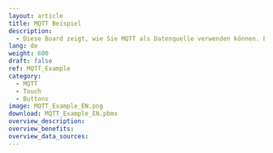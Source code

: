 ```yaml
---
layout: article
title: MQTT Beispiel
description: 
  - Diese Board zeigt, wie Sie MQTT als Datenquelle verwenden können. Es werden mehrere Bildschirme verwendet, um zu zeigen, wie verschiedene Peakboard-Boxen und Visualisierungen zusammenarbeiten können. Es ist möglich, auf einem Bildschirm die Wartung in Anspruch zu nehmen und auf die Meldungen auf einem weiteren Bildschirm zu reagieren.
lang: de
weight: 600
draft: false
ref: MQTT_Example
category:
  - MQTT
  - Touch
  - Buttons
image: MQTT_Example_EN.png
download: MQTT_Example_EN.pbmx
overview_description:
overview_benefits:
overview_data_sources:
---
```

